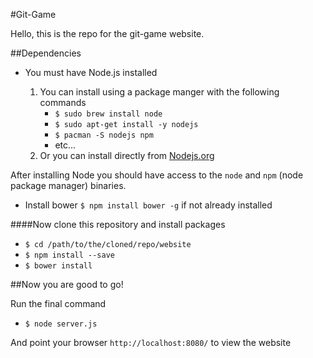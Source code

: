 #Git-Game

Hello, this is the repo for the git-game website.

##Dependencies

* You must have Node.js installed

	1. You can install using a package manger with the following commands
		* ```$ sudo brew install node```
		* ```$ sudo apt-get install -y nodejs```
		* ```$ pacman -S nodejs npm```
		* etc...
	2. Or you can install directly from [Nodejs.org](https://nodejs.org/en/download/ "Download Node")

After installing Node you should have access to the ```node``` and ```npm``` (node package manager) binaries.

* Install bower ```$ npm install bower -g``` if not already installed

####Now clone this repository and install packages

* ```$ cd /path/to/the/cloned/repo/website```
* ```$ npm install --save```
* ```$ bower install``` 

##Now you are good to go!

Run the final command

* ```$ node server.js```

And point your browser ```http://localhost:8080/```  to view the website